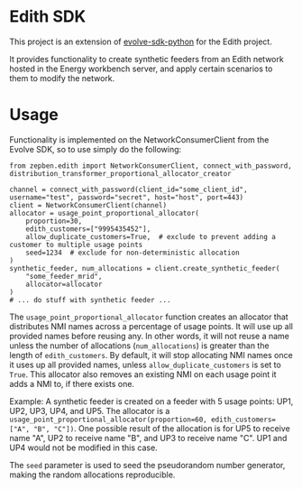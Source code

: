 # Edith SDK #

This project is an extension of [evolve-sdk-python](https://github.com/zepben/evolve-sdk-python) for the Edith project.

It provides functionality to create synthetic feeders from an Edith network hosted in the Energy workbench server,
and apply certain scenarios to them to modify the network.

# Usage #

Functionality is implemented on the NetworkConsumerClient from the Evolve SDK, so to use simply do the following:

    from zepben.edith import NetworkConsumerClient, connect_with_password, distribution_transformer_proportional_allocator_creator
    
    channel = connect_with_password(client_id="some_client_id", username="test", password="secret", host="host", port=443)
    client = NetworkConsumerClient(channel)
    allocator = usage_point_proportional_allocator(
        proportion=30,
        edith_customers=["9995435452"],
        allow_duplicate_customers=True,  # exclude to prevent adding a customer to multiple usage points
        seed=1234  # exclude for non-deterministic allocation
    )
    synthetic_feeder, num_allocations = client.create_synthetic_feeder(
        "some_feeder_mrid",
        allocator=allocator
    )
    # ... do stuff with synthetic feeder ...
    
The `usage_point_proportional_allocator` function creates an allocator that distributes NMI names across a percentage
of usage points. It will use up all provided names before reusing any. In other words, it will not reuse a name unless
the number of allocations (`num_allocations`) is greater than the length of `edith_customers`. By default, it will stop
allocating NMI names once it uses up all provided names, unless `allow_duplicate_customers` is set to `True`.
This allocator also removes an existing NMI on each usage point it adds a NMI to, if there exists one.

Example: A synthetic feeder is created on a feeder with 5 usage points: UP1, UP2, UP3, UP4, and UP5. The allocator is
a `usage_point_proportional_allocator(proportion=60, edith_customers=["A", "B", "C"])`. One possible result of the
allocation is for UP5 to receive name "A", UP2 to receive name "B", and UP3 to receive name "C". UP1 and UP4 would not
be modified in this case.

The `seed` parameter is used to seed the pseudorandom number generator, making the random allocations reproducible.
